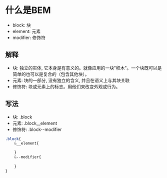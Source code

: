 # 什么是BEM

- block: 块
- element: 元素
- modifier: 修饰符

## 解释

- 块: 独立的实体, 它本身是有意义的。就像应用的一块"积木"。一个块既可以是简单的也可以是复合的（包含其他块）。
- 元素: 块的一部分, 没有独立的含义, 并且在语义上与其块关联
- 修饰符: 块或元素上的标志。用他们来改变外观或行为。

## 写法

- 块: .block
- 元素: .block__element
- 修饰符: .block--modifier

```css
.block{
    &__element{

    }
    &--modifier{
        
    }
}
```
